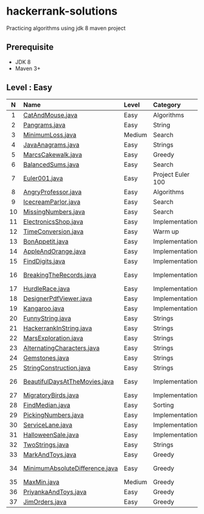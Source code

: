 # hackerrank-solutions
Practicing algorithms using jdk 8 maven project

## Prerequisite
* JDK 8
* Maven 3+

## Level : Easy

| N| Name | Level |  Category |Link|
| :-------------: |:-------------|:-------------|:-------------|-------|
| 1 |[CatAndMouse.java](src/main/java/org/fouda/solutions/CatAndMouse.java)|Easy|Algorithms|https://www.hackerrank.com/challenges/cats-and-a-mouse/problem|
| 2 |[Pangrams.java](src/main/java/org/fouda/solutions/Pangrams.java)|Easy|String|https://www.hackerrank.com/challenges/pangrams/problem|
| 3 |[MinimumLoss.java](src/main/java/org/fouda/solutions/MinimumLoss.java)|Medium|Search|https://www.hackerrank.com/challenges/minimum-loss/problem|
| 4 |[JavaAnagrams.java](src/main/java/org/fouda/solutions/JavaAnagrams.java)|Easy|Strings|https://www.hackerrank.com/challenges/java-anagrams/problem|
| 5 |[MarcsCakewalk.java](src/main/java/org/fouda/solutions/MarcsCakewalk.java)|Easy|Greedy|https://www.hackerrank.com/challenges/marcs-cakewalk/problem|
| 6 |[BalancedSums.java](src/main/java/org/fouda/solutions/BalancedSums.java)|Easy|Search|https://www.hackerrank.com/challenges/sherlock-and-array/problem|
| 7 |[Euler001.java](src/main/java/org/fouda/solutions/euler/Euler001.java)|Easy|Project Euler 100|https://www.hackerrank.com/contests/projecteuler/challenges/euler001/problem|
| 8 |[AngryProfessor.java](src/main/java/org/fouda/solutions/AngryProfessor.java)|Easy|Algorithms|https://www.hackerrank.com/challenges/angry-professor/problem|
| 9 |[IcecreamParlor.java](src/main/java/org/fouda/solutions/IcecreamParlor.java)|Easy|Search|https://www.hackerrank.com/challenges/icecream-parlor/problem|
|10 |[MissingNumbers.java](src/main/java/org/fouda/solutions/MissingNumbers.java)|Easy|Search|https://www.hackerrank.com/challenges/missing-numbers/problem|
|11 |[ElectronicsShop.java](src/main/java/org/fouda/solutions/ElectronicsShop.java)|Easy|Implementation|https://www.hackerrank.com/challenges/electronics-shop/problem|
|12 |[TimeConversion.java](src/main/java/org/fouda/solutions/TimeConversion.java)|Easy|Warm up|https://www.hackerrank.com/challenges/time-conversion/problem|
|13 |[BonAppetit.java](src/main/java/org/fouda/solutions/BonAppetit.java)|Easy|Implementation|https://www.hackerrank.com/challenges/bon-appetit|
|14 |[AppleAndOrange.java](src/main/java/org/fouda/solutions/AppleAndOrange.java)|Easy|Implementation|https://www.hackerrank.com/challenges/apple-and-orange|
|15 |[FindDigits.java](src/main/java/org/fouda/solutions/FindDigits.java)|Easy|Implementation|https://www.hackerrank.com/challenges/find-digits/problem|
|16 |[BreakingTheRecords.java](src/main/java/org/fouda/solutions/BreakingTheRecords.java)|Easy|Implementation|https://www.hackerrank.com/challenges/breaking-best-and-worst-records/problem|
|17 |[HurdleRace.java](src/main/java/org/fouda/solutions/HurdleRace.java)|Easy|Implementation|https://www.hackerrank.com/challenges/the-hurdle-race/problem|
|18 |[DesignerPdfViewer.java](src/main/java/org/fouda/solutions/DesignerPdfViewer.java)|Easy|Implementation|https://www.hackerrank.com/challenges/designer-pdf-viewer/problem|
|19 |[Kangaroo.java](src/main/java/org/fouda/solutions/Kangaroo.java)|Easy|Implementation|https://www.hackerrank.com/challenges/kangaroo/problem|
|20 |[FunnyString.java](src/main/java/org/fouda/solutions/FunnyString.java)|Easy|Strings|https://www.hackerrank.com/challenges/funny-string/problem|
|21 |[HackerrankInString.java](src/main/java/org/fouda/solutions/HackerrankInString.java)|Easy|Strings|https://www.hackerrank.com/challenges/hackerrank-in-a-string/problem|
|22 |[MarsExploration.java](src/main/java/org/fouda/solutions/MarsExploration.java)|Easy|Strings|https://www.hackerrank.com/challenges/mars-exploration/problem|
|23 |[AlternatingCharacters.java](src/main/java/org/fouda/solutions/AlternatingCharacters.java)|Easy|Strings|https://www.hackerrank.com/challenges/alternating-characters/problem|
|24 |[Gemstones.java](src/main/java/org/fouda/solutions/Gemstones.java)|Easy|Strings|https://www.hackerrank.com/challenges/gem-stones/problem|
|25 |[StringConstruction.java](src/main/java/org/fouda/solutions/StringConstruction.java)|Easy|Strings|https://www.hackerrank.com/challenges/string-construction/problem|
|26 |[BeautifulDaysAtTheMovies.java](src/main/java/org/fouda/solutions/BeautifulDaysAtTheMovies.java)|Easy|Implementation|https://www.hackerrank.com/challenges/beautiful-days-at-the-movies/problem|
|27 |[MigratoryBirds.java](src/main/java/org/fouda/solutions/MigratoryBirds.java)|Easy|Implementation|https://www.hackerrank.com/challenges/migratory-birds/problem|
|28 |[FindMedian.java](src/main/java/org/fouda/solutions/FindMedian.java)|Easy|Sorting|https://www.hackerrank.com/challenges/find-the-median/problem|
|29 |[PickingNumbers.java](src/main/java/org/fouda/solutions/PickingNumbers.java)|Easy|Implementation|https://www.hackerrank.com/challenges/picking-numbers/problem|
|30 |[ServiceLane.java](src/main/java/org/fouda/solutions/ServiceLane.java)|Easy|Implementation|https://www.hackerrank.com/challenges/service-lane/problem|
|31 |[HalloweenSale.java](src/main/java/org/fouda/solutions/HalloweenSale.java)|Easy|Implementation|https://www.hackerrank.com/challenges/halloween-sale/problem|
|32 |[TwoStrings.java](src/main/java/org/fouda/solutions/TwoStrings.java)|Easy|Strings|https://www.hackerrank.com/challenges/two-strings/problem|
|33 |[MarkAndToys.java](src/main/java/org/fouda/solutions/MarkAndToys.java)|Easy|Greedy|https://www.hackerrank.com/challenges/mark-and-toys/problem|
|34 |[MinimumAbsoluteDifference.java](src/main/java/org/fouda/solutions/MinimumAbsoluteDifference.java)|Easy|Greedy|https://www.hackerrank.com/challenges/minimum-absolute-difference-in-an-array/problem|
|35 |[MaxMin.java](src/main/java/org/fouda/solutions/MaxMin.java)|Medium|Greedy|https://www.hackerrank.com/challenges/angry-children/problem|
|36 |[PriyankaAndToys.java](src/main/java/org/fouda/solutions/PriyankaAndToys.java)|Easy|Greedy|https://www.hackerrank.com/challenges/priyanka-and-toys/problem|
|37 |[JimOrders.java](src/main/java/org/fouda/solutions/JimOrders.java)|Easy|Greedy|https://www.hackerrank.com/challenges/jim-and-the-orders/problem|